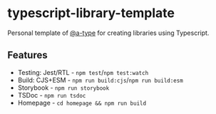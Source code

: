 # typescript-library-template

Personal template of [@a-type](https://github.com/a-type) for creating libraries using Typescript.

## Features

- Testing: Jest/RTL - `npm test`/`npm test:watch`
- Build: CJS+ESM - `npm run build:cjs`/`npm run build:esm`
- Storybook - `npm run storybook`
- TSDoc - `npm run tsdoc`
- Homepage - `cd homepage && npm run build`
